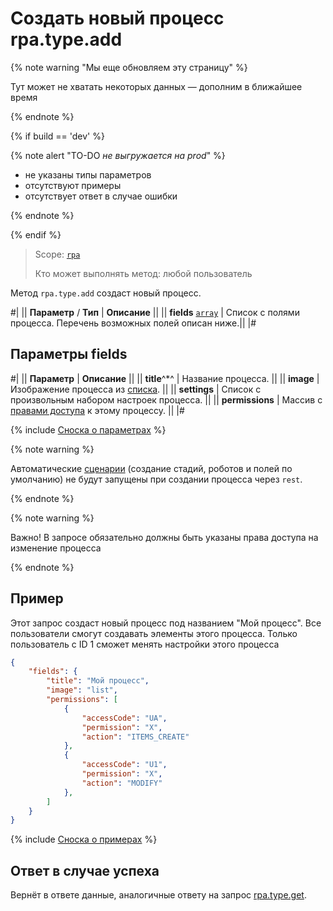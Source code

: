 # Создать новый процесс rpa.type.add

{% note warning "Мы еще обновляем эту страницу" %}

Тут может не хватать некоторых данных — дополним в ближайшее время

{% endnote %}

{% if build == 'dev' %}

{% note alert "TO-DO _не выгружается на prod_" %}

- не указаны типы параметров
- отсутствуют примеры
- отсутствует ответ в случае ошибки

{% endnote %}

{% endif %}

> Scope: [`rpa`](../../../scopes/permissions.md)
>
> Кто может выполнять метод: любой пользователь

Метод `rpa.type.add` создаст новый процесс.

#|
|| **Параметр** / **Тип** | **Описание** ||
|| **fields**
[`array`](../../../data-types.md) | Список с полями процесса. Перечень возможных полей описан ниже.||
|#

## Параметры fields

#|
|| **Параметр** | **Описание** ||
|| **title**^*^ | Название процесса. ||
|| **image** | Изображение процесса из [списка](https://dev.1c-bitrix.ru/api_d7/bitrix/rpa/lib/ui/icon.php). ||
|| **settings** | Список с произвольным набором настроек процесса. ||
|| **permissions** | Массив с [правами доступа](https://dev.1c-bitrix.ru/api_d7/bitrix/rpa/lib/model/permissiontable.php) к этому процессу. ||
|#

{% include [Сноска о параметрах](../../../../_includes/required.md) %}

{% note warning %}

Автоматические [сценарии](https://dev.1c-bitrix.ru/api_d7/bitrix/rpa/lib/director.php) (создание стадий, роботов и полей по умолчанию) не будут запущены при создании процесса через `rest`.

{% endnote %}

{% note warning %}

Важно! В запросе обязательно должны быть указаны права доступа на изменение процесса

{% endnote %}

## Пример

Этот запрос создаст новый процесс под названием "Мой процесс". Все пользователи смогут создавать элементы этого процесса. Только пользователь с ID 1 сможет менять настройки этого процесса

```json
{
    "fields": {
        "title": "Мой процесс",
        "image": "list",
        "permissions": [
            {
                "accessCode": "UA",
                "permission": "X",
                "action": "ITEMS_CREATE"
            },
            {
                "accessCode": "U1",
                "permission": "X",
                "action": "MODIFY"
            },
        ]
    }
}
```

{% include [Сноска о примерах](../../../../_includes/examples.md) %}

## Ответ в случае успеха

 Вернёт в ответе данные, аналогичные ответу на запрос [rpa.type.get](./rpa-type-get.md).